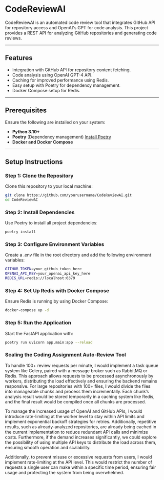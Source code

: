 # CodeReviewAI

CodeReviewAI is an automated code review tool that integrates GitHub API for repository access and OpenAI's GPT for code analysis. This project provides a REST API for analyzing GitHub repositories and generating code reviews.

---

## Features

- Integration with GitHub API for repository content fetching.
- Code analysis using OpenAI GPT-4 API.
- Caching for improved performance using Redis.
- Easy setup with Poetry for dependency management.
- Docker Compose setup for Redis.

---

## Prerequisites

Ensure the following are installed on your system:

- **Python 3.10+**
- **Poetry** (Dependency management) [Install Poetry](https://python-poetry.org/docs/#installation)
- **Docker and Docker Compose**

---

## Setup Instructions

### Step 1: Clone the Repository

Clone this repository to your local machine:
```bash
git clone https://github.com/yourusername/CodeReviewAI.git
cd CodeReviewAI
```

### Step 2: Install Dependencies

Use Poetry to install all project dependencies:
```bash
poetry install
```

### Step 3: Configure Environment Variables

Create a .env file in the root directory and add the following environment variables:
```bash
GITHUB_TOKEN=your_github_token_here
OPENAI_API_KEY=your_openai_api_key_here
REDIS_URL=redis://localhost:6379
```

### Step 4: Set Up Redis with Docker Compose

Ensure Redis is running by using Docker Compose:
```bash
docker-compose up -d
```

### Step 5: Run the Application

Start the FastAPI application with:
```bash
poetry run uvicorn app.main:app --reload
```


### Scaling the Coding Assignment Auto-Review Tool

To handle 100+ review requests per minute, I would implement a task queue system like Celery, paired with a message broker such as RabbitMQ or Redis. This approach allows requests to be processed asynchronously by workers, distributing the load effectively and ensuring the backend remains responsive. For large repositories with 100+ files, I would divide the files into manageable chunks and process them incrementally. Each chunk’s analysis result would be stored temporarily in a caching system like Redis, and the final result would be compiled once all chunks are processed.

To manage the increased usage of OpenAI and GitHub APIs, I would introduce rate-limiting at the worker level to stay within API limits and implement exponential backoff strategies for retries. Additionally, repetitive results, such as already-analyzed repositories, are already being cached in the current implementation to reduce redundant API calls and minimize costs. Furthermore, if the demand increases significantly, we could explore the possibility of using multiple API keys to distribute the load across them, ensuring smooth operation and scalability.

Additionally, to prevent misuse or excessive requests from users, I would implement rate-limiting at the API level. This would restrict the number of requests a single user can make within a specific time period, ensuring fair usage and protecting the system from being overwhelmed.
